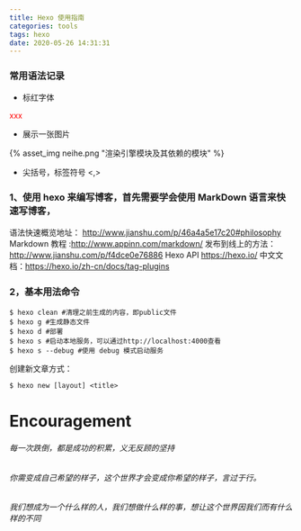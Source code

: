 ```yaml
---
title: Hexo 使用指南
categories: tools
tags: hexo
date: 2020-05-26 14:31:31
---
```


### 常用语法记录

- 标红字体

<font color="red">xxx</font>

- 展示一张图片

{% asset_img neihe.png "渲染引擎模块及其依赖的模块" %}

- 尖括号，标签符号
  &lt;,&gt;

### 1、使用 hexo 来编写博客，首先需要学会使用 MarkDown 语言来快速写博客，

语法快速概览地址：
http://www.jianshu.com/p/46a4a5e17c20#philosophy
Markdown 教程 :http://www.appinn.com/markdown/
发布到线上的方法：http://www.jianshu.com/p/f4dce0e76886
Hexo API https://hexo.io/
中文文档：https://hexo.io/zh-cn/docs/tag-plugins

### 2，基本用法命令

```
$ hexo clean #清理之前生成的内容，即public文件
$ hexo g #生成静态文件
$ hexo d #部署
$ hexo s #启动本地服务，可以通过http://localhost:4000查看
$ hexo s --debug #使用 debug 模式启动服务
```

创建新文章方式：

```
$ hexo new [layout] <title>
```

# Encouragement

###### 每一次跌倒，都是成功的积累，义无反顾的坚持

###### 你需变成自己希望的样子，这个世界才会变成你希望的样子，言过于行。

###### 我们想成为一个什么样的人，我们想做什么样的事，想让这个世界因我们而有什么样的不同
